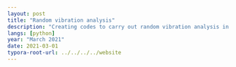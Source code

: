 ```yaml
---
layout: post
title: "Random vibration analysis"
description: "Creating codes to carry out random vibration analysis in FEniCS."
langs: [python]
year: "March 2021"
date: 2021-03-01
typora-root-url: ../../../../website
---
```



